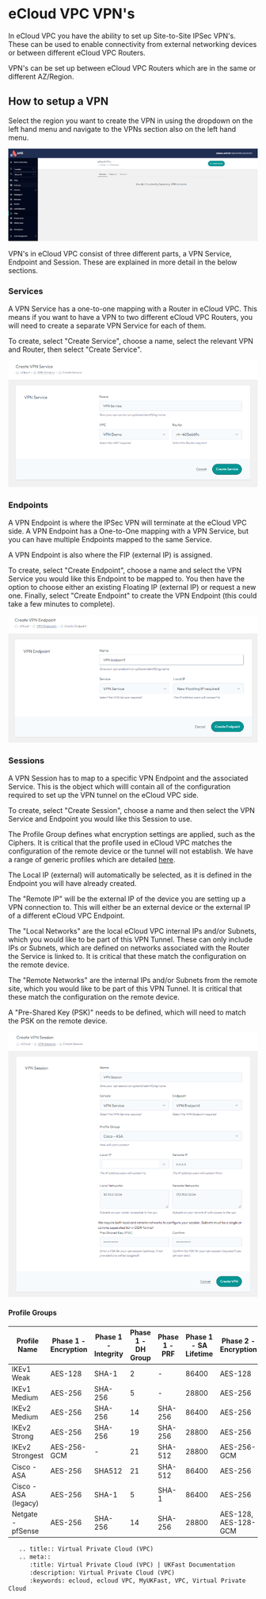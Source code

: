 # eCloud VPC VPN's

In eCloud VPC you have the ability to set up Site-to-Site IPSec VPN's. These can be used to enable connectivity from external networking devices or between different eCloud VPC Routers.

VPN's can be set up between eCloud VPC Routers which are in the same or different AZ/Region.


## How to setup a VPN

Select the region you want to create the VPN in using the dropdown on the left hand menu and navigate to the VPNs section also on the left hand menu.

![VPN View](files/vpn-vpnview.png)

VPN's in eCloud VPC consist of three different parts, a VPN Service, Endpoint and Session. These are explained in more detail in the below sections. 

### Services

A VPN Service has a one-to-one mapping with a Router in eCloud VPC. This means if you want to have a VPN to two different eCloud VPC Routers, you will need to create a separate VPN Service for each of them.

To create, select "Create Service", choose a name, select the relevant VPN and Router, then select "Create Service".

![VPN Service](files/vpn-vpnservice.png)

### Endpoints

A VPN Endpoint is where the IPSec VPN will terminate at the eCloud VPC side. A VPN Endpoint has a One-to-One mapping with a VPN Service, but you can have multiple Endpoints mapped to the same Service.

A VPN Endpoint is also where the FIP (external IP) is assigned.

To create, select "Create Endpoint", choose a name and select the VPN Service you would like this Endpoint to be mapped to. You then have the option to choose either an existing Floating IP (external IP) or request a new one. Finally, select "Create Endpoint" to create the VPN Endpoint (this could take a few minutes to complete).

![VPN Endpoint](files/vpn-vpnendpoint.png)

### Sessions

A VPN Session has to map to a specific VPN Endpoint and the associated Service. This is the object which willl contain all of the configuration required to set up the VPN tunnel on the eCloud VPC side.

To create, select "Create Session", choose a name and then select the VPN Service and Endpoint you would like this Session to use.

The Profile Group defines what encryption settings are applied, such as the Ciphers. It is critical that the profile used in eCloud VPC matches the configuration of the remote device or the tunnel will not establish. We have a range of generic profiles which are detailed [here](vpn.md#profile-groups).

The Local IP (external) will automatically be selected, as it is defined in the Endpoint you will have already created.

The "Remote IP" will be the external IP of the device you are setting up a VPN connection to. This will either be an external device or the external IP of a different eCloud VPC Endpoint.

The "Local Networks" are the local eCloud VPC internal IPs and/or Subnets, which you would like to be part of this VPN Tunnel. These can only include IPs or Subnets, which are defined on networks associated with the Router the Service is linked to. It is critical that these match the configuration on the remote device.

The "Remote Networks" are the internal IPs and/or Subnets from the remote site, which you would like to be part of this VPN Tunnel. It is critical that these match the configuration on the remote device.

A "Pre-Shared Key (PSK)" needs to be defined, which will need to match the PSK on the remote device.

![VPN Session](files/vpn-session.png)


#### Profile Groups

| Profile Name    | Phase 1 - Encryption | Phase 1 - Integrity | Phase 1 - DH Group | Phase 1 - PRF | Phase 1 - SA Lifetime | Phase 2 - Encryption | Phase 2 - Integrity | Phase 2 - SA Lifetime | Phase 2 - PFS |
|-----------------|----------------------|---------------------|--------------------|---------------|-----------------------|----------------------|---------------------|-----------------------|---------------|
| IKEv1 Weak      | AES-128              | SHA-1               | 2                  | -             | 86400                 | AES-128              | SHA-1               | 28800                 | No            |
| IKEv1 Medium    | AES-256              | SHA-256             | 5                  | -             | 28800                 | AES-256              | SHA-1               | 3600                  | 5             |
| IKEv2 Medium    | AES-256              | SHA-256             | 14                 | SHA-256       | 86400                 | AES-256              | SHA-256             | 28800                 | 14            |
| IKEv2 Strong    | AES-256              | SHA-256             | 19                 | SHA-256       | 28800                 | AES-256              | SHA-256             | 3600                  | 19            |
| IKEv2 Strongest | AES-256-GCM          | -                   | 21                 | SHA-512       | 28800                 | AES-256-GCM          | -                   | 3600                  | 21            |
| Cisco - ASA     | AES-256              | SHA512              | 21                 | SHA-512       | 86400                 | AES-256              | SHA-512             | 28800                 | 21            |
| Cisco - ASA (legacy) | AES-256         | SHA-1               | 5                  | SHA-1         | 86400                 | AES-256              | SHA-1               | 28800                 | 5             |
| Netgate - pfSense | AES-256            | SHA-256             | 14                 | SHA-256       | 28800                 | AES-128, AES-128-GCM | SHA-256             | 3600                  | 14            |



```eval_rst
   .. title:: Virtual Private Cloud (VPC)
   .. meta::
      :title: Virtual Private Cloud (VPC) | UKFast Documentation
      :description: Virtual Private Cloud (VPC)
      :keywords: ecloud, ecloud VPC, MyUKFast, VPC, Virtual Private Cloud
```
